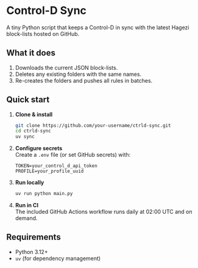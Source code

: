 # Control-D Sync

A tiny Python script that keeps a Control-D in sync with the latest Hagezi block-lists hosted on GitHub.

## What it does
1. Downloads the current JSON block-lists.
2. Deletes any existing folders with the same names.
3. Re-creates the folders and pushes all rules in batches.

## Quick start

1. **Clone & install**
   ```bash
   git clone https://github.com/your-username/ctrld-sync.git
   cd ctrld-sync
   uv sync
   ```

2. **Configure secrets**  
   Create a `.env` file (or set GitHub secrets) with:
   ```
   TOKEN=your_control_d_api_token
   PROFILE=your_profile_uuid
   ```

3. **Run locally**
   ```bash
   uv run python main.py
   ```

4. **Run in CI**  
   The included GitHub Actions workflow runs daily at 02:00 UTC and on demand.

## Requirements
- Python 3.12+  
- `uv` (for dependency management)